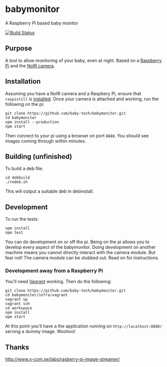 # babymonitor

A Raspberry Pi based baby monitor

[![Build Status](https://snap-ci.com/baby-tech/babymonitor/branch/master/build_image)](https://snap-ci.com/baby-tech/babymonitor/branch/master)

## Purpose

A tool to allow monitoring of your baby, even at night. Based on a [Raspberry Pi](http://www.raspberrypi.org/) and the [NoIR camera](http://www.raspberrypi.org/products/pi-noir-camera/).

## Installation

Assuming you have a NoIR camera and a Raspbery Pi, ensure that `raspistill` is [installed](http://www.raspberrypi.org/documentation/configuration/camera.md). Once your camera is attached and working, run the following on the pi:

    git clone https://github.com/baby-tech/babymonitor.git
    cd babymonitor
    npm install --production
    npm start

Then connect to your pi using a browser on port `8888`. You should see images coming through within minutes.

## Building (unfinished)

To build a deb file:

    cd debbuild
    ./redeb.sh

This will output a suitable deb in debinstall.

## Development

To run the tests:

    npm install
    npm test

You can do development on or off the pi. Being on the pi allows you to develop every aspect of the babymonitor. Doing development on another machine means you cannot directly interact with the camera module. But fear not! The camera module can be stubbed out. Read on for instructions.

### Development away from a Raspberry Pi

You'll need [Vagrant](https://www.vagrantup.com/) working. Then do the following:

    git clone https://github.com/baby-tech/babymonitor.git
    cd babymonitor/infra/vagrant
    vagrant up
    vagrant ssh
    cd workspace
    npm install
    npm start

At this point you'll have a the application running on `http://localhost:8888/` serving a dummy image. Woohoo!

## Thanks

http://www.x-com.se/labs/rasberry-pi-image-streamer/
